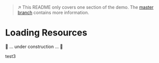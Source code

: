 > :arrow_upper_right: This README only covers one section of the demo.
> The [master branch](../../tree/master) contains more information.

# Loading Resources

🚧 ... under construction ... 🚧

test3

